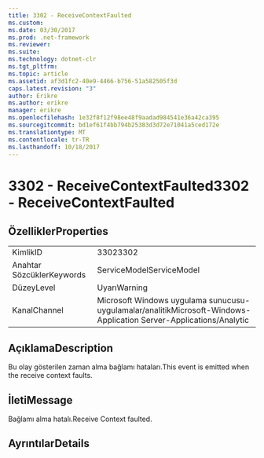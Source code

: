 ```yaml
---
title: 3302 - ReceiveContextFaulted
ms.custom: 
ms.date: 03/30/2017
ms.prod: .net-framework
ms.reviewer: 
ms.suite: 
ms.technology: dotnet-clr
ms.tgt_pltfrm: 
ms.topic: article
ms.assetid: af3d1fc2-40e9-4466-b756-51a582505f3d
caps.latest.revision: "3"
author: Erikre
ms.author: erikre
manager: erikre
ms.openlocfilehash: 1e32f8f12f98ee48f9aadad984541e36a42ca395
ms.sourcegitcommit: bd1ef61f4bb794b25383d3d72e71041a5ced172e
ms.translationtype: MT
ms.contentlocale: tr-TR
ms.lasthandoff: 10/18/2017
---
```

# <a name="3302---receivecontextfaulted"></a><span data-ttu-id="4ac43-102">3302 - ReceiveContextFaulted</span><span class="sxs-lookup"><span data-stu-id="4ac43-102">3302 - ReceiveContextFaulted</span></span>
## <a name="properties"></a><span data-ttu-id="4ac43-103">Özellikler</span><span class="sxs-lookup"><span data-stu-id="4ac43-103">Properties</span></span>  
  
|||  
|-|-|  
|<span data-ttu-id="4ac43-104">Kimlik</span><span class="sxs-lookup"><span data-stu-id="4ac43-104">ID</span></span>|<span data-ttu-id="4ac43-105">3302</span><span class="sxs-lookup"><span data-stu-id="4ac43-105">3302</span></span>|  
|<span data-ttu-id="4ac43-106">Anahtar Sözcükler</span><span class="sxs-lookup"><span data-stu-id="4ac43-106">Keywords</span></span>|<span data-ttu-id="4ac43-107">ServiceModel</span><span class="sxs-lookup"><span data-stu-id="4ac43-107">ServiceModel</span></span>|  
|<span data-ttu-id="4ac43-108">Düzey</span><span class="sxs-lookup"><span data-stu-id="4ac43-108">Level</span></span>|<span data-ttu-id="4ac43-109">Uyarı</span><span class="sxs-lookup"><span data-stu-id="4ac43-109">Warning</span></span>|  
|<span data-ttu-id="4ac43-110">Kanal</span><span class="sxs-lookup"><span data-stu-id="4ac43-110">Channel</span></span>|<span data-ttu-id="4ac43-111">Microsoft Windows uygulama sunucusu-uygulamalar/analitik</span><span class="sxs-lookup"><span data-stu-id="4ac43-111">Microsoft-Windows-Application Server-Applications/Analytic</span></span>|  
  
## <a name="description"></a><span data-ttu-id="4ac43-112">Açıklama</span><span class="sxs-lookup"><span data-stu-id="4ac43-112">Description</span></span>  
 <span data-ttu-id="4ac43-113">Bu olay gösterilen zaman alma bağlamı hataları.</span><span class="sxs-lookup"><span data-stu-id="4ac43-113">This event is emitted when the receive context faults.</span></span>  
  
## <a name="message"></a><span data-ttu-id="4ac43-114">İleti</span><span class="sxs-lookup"><span data-stu-id="4ac43-114">Message</span></span>  
 <span data-ttu-id="4ac43-115">Bağlamı alma hatalı.</span><span class="sxs-lookup"><span data-stu-id="4ac43-115">Receive Context faulted.</span></span>  
  
## <a name="details"></a><span data-ttu-id="4ac43-116">Ayrıntılar</span><span class="sxs-lookup"><span data-stu-id="4ac43-116">Details</span></span>
